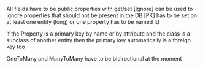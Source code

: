 All fields have to be public properties with get/set
[Ignore] can be used to ignore properties that should not be present in the DB
[PK] has to be set on at least one entity (long) or one property has to be named Id


if the Property is a primary key by name or by attribute and the class is a subclass of another entity then 
the primary key automatically is a foreign key too

OneToMany and ManyToMany have to be bidirectional at the moment
